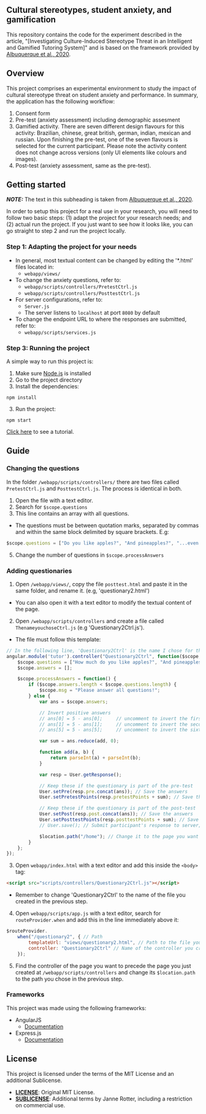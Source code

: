 ## Cultural stereotypes, student anxiety, and gamification


This repository contains the code for the experiment described in the article, "[Investigating Culture-Induced Stereotype Threat in an Intelligent and Gamified Tutoring System]" and is based on the framework provided by [Albuquerque et al., 2020](https://github.com/rgalhos/gender-st-experiment).


## Overview
This project comprises an experimental environment to study the impact of cultural stereotype threat on student anxiety and performance. In summary, the application has the following workflow:
1. Consent form
2. Pre-test (anxiety assessment) including demographic assesment
3. Gamified activity. There are seven different design flavours for this activity: Brazilian, chinese, great british, german, indian, mexican and russian. Upon finishing the pre-test, one of the seven flavours is selected for the current participant. Please note the activity content does not change across versions (only UI elements like colours and images).
4. Post-test (anxiety assessment, same as the pre-test).


## Getting started

**_NOTE:_**  The text in this subheading is taken from [Albuquerque et al., 2020](https://github.com/rgalhos/gender-st-experiment).

In order to setup this project for a real use in your research, you will need to follow two basic steps: (1) adapt the project for your research needs; and (2) actual run the project. If you just want to see how it looks like, you can go straight to step 2 and run the project locally.  

### Step 1: Adapting the project for your needs

* In general, most textual content can be changed by editing the '*.html' files located in:
	* `webapp/views/`
* To change the anxiety questions, refer to:
	* `webapp/scripts/controllers/PretestCtrl.js`
	* `webapp/scripts/controllers/PosttestCtrl.js`
* For server configurations, refer to:
	* `Server.js`
	* The server listens to `localhost` at port `8080` by default
* To change the endpoint URL to where the responses are submitted, refer to:
	* `webapp/scripts/services.js`


### Step 3: Running the project
A simple way to run this project is:

1. Make sure [Node.js](https://nodejs.org/) is installed
2. Go to the project directory
2. Install the dependencies:
```
npm install
```
3. Run the project:
```
npm start
```

[Click here](https://drive.google.com/file/d/1YnbAe3Cyg9QkmeYZGYLtSXDwopX4VXaH/view?usp=sharing) to see a tutorial.

## Guide

### Changing the questions
In the folder `/webapp/scripts/controllers/` there are two files called `PretestCtrl.js` and `PosttestCtrl.js`. The process is identical in both.

1. Open the file with a text editor.
2. Search for `$scope.questions`
3. This line contains an array with all questions.
 + The questions must be between quotation marks, separated by commas and within the same block delimited by square brackets. E.g:
```javascript
$scope.questions = ["Do you like apples?", "And pineapples?", "...even on pizza?"]
```
5. Change the number of questions in ``$scope.processAnswers``

### Adding questionaries
1. Open ``/webapp/views/``, copy the file `posttest.html` and paste it in the same folder, and rename it. (e.g, 'questionary2.html')
 + You can also open it with a text editor to modify the textual content of the page.
2. Open ``/webapp/scripts/controllers`` and create a file called ``ThenameyouchoseCtrl.js`` (e.g 'Questionary2Ctrl.js').
 + The file must follow this template:

```javascript
// In the following line, 'Questionary2Ctrl' is the name I chose for the controller. It will be important later.
angular.module('tutor').controller("Questionary2Ctrl", function($scope, $location, User) {
	$scope.questions = ["How much do you like apples?", "And pineapples?", "...even on pizza?"] // Array of questions. See the guide above
	$scope.answers = [];

	$scope.processAnswers = function() {
		if ($scope.answers.length < $scope.questions.length) {
			$scope.msg = "Please answer all questions!";
		} else {
			var ans = $scope.answers;

			// Invert positive answers
			// ans[0] = 5 - ans[0]; 	// uncomment to invert the first answer
			// ans[1] = 5 - ans[1]; 	// uncomment to invert the second answer
			// ans[5] = 5 - ans[5]; 	// uncomment to invert the sixth answer

			var sum = ans.reduce(add, 0);

			function add(a, b) {
				return parseInt(a) + parseInt(b);
			}

			var resp = User.getResponse();

			// Keep these if the questionary is part of the pre-test
			User.setPre(resp.pre.concat(ans)); // Save the answers
			User.setPretestPoints(resp.pretestPoints + sum); // Save the points

			// Keep these if the questionary is part of the post-test
			User.setPost(resp.post.concat(ans)); // Save the answers
			User.setPosttestPoints(resp.posttestPoints + sum); // Save the points
			// User.save(); // Submit participant's response to server; Used at the very end of the survey

			$location.path("/home"); // Change it to the page you want the user to be redirected to
		}
	};
});
```

3. Open ``webapp/index.html`` with a text editor and add this inside the ``<body>`` tag:
```html
<script src="scripts/controllers/Questionary2Ctrl.js"></script>
```
+ Remember to change 'Questionary2Ctrl' to the name of the file you created in the previous step.

4. Open ``webapp/scripts/app.js`` with a text editor, search for ``routeProvider.when`` and add this in the line immediately above it:
```javascript
$routeProvider.
    when("/questionary2", { // Path
        templateUrl: "views/questionary2.html", // Path to the file you created in step 1
        controller: "Questionary2Ctrl" // Name of the controller you created in step 2
	});
```

5. Find the controller of the page you want to precede the page you just created at ``/webapp/scripts/controllers`` and change its ``$location.path`` to the path you chose in the previous step.

### Frameworks
This project was made using the following frameworks:

* AngularJS
	* [Documentation](https://material.angularjs.org/latest/)
* Express.js
	* [Documentation](https://expressjs.com/en/4x/api.html)

## License

This project is licensed under the terms of the MIT License and an additional Sublicense.

- **[LICENSE](./license.txt)**: Original MIT License.
- **[SUBLICENSE](./sublicense.md)**: Additional terms by Janne Rotter, including a restriction on commercial use.
